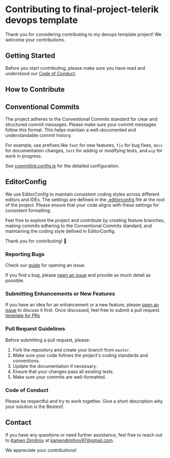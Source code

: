 # Contributing to final-project-telerik devops template

Thank you for considering contributing to my devops template project! We welcome your contributions.

## Getting Started

Before you start contributing, please make sure you have read and understood our [Code of Conduct](CODE_OF_CONDUCT.md).

## How to Contribute

## Conventional Commits

The project adheres to the Conventional Commits standard for clear and structured commit messages. Please make sure your commit messages follow this format. This helps maintain a well-documented and understandable commit history.

For example, use prefixes like `feat` for new features, `fix` for bug fixes, `docs` for documentation changes, `test` for adding or modifying tests, and `wip` for work in progress.

See [commitlint.config.js](../commitlint.config.js) for the detailed configuration.

## EditorConfig

We use EditorConfig to maintain consistent coding styles across different editors and IDEs. The settings are defined in the [.editorconfig](../.editorconfig) file at the root of the project. Please ensure that your code aligns with these settings for consistent formatting.

Feel free to explore the project and contribute by creating feature branches, making commits adhering to the Conventional Commits standard, and maintaining the coding style defined in EditorConfig.

Thank you for contributing! 🚀

### Reporting Bugs
Check our [guide](./ISSUES.md) for opening an issue.

If you find a bug, please [open an issue](https://github.com/KamenDimitrov97/final-project-telerik/issues/new) and provide as much detail as possible.

### Submitting Enhancements or New Features

If you have an idea for an enhancement or a new feature, please [open an issue](../../issues) to discuss it first. Once discussed, feel free to submit a pull request. [template for PRs](./PR.md)

### Pull Request Guidelines

Before submitting a pull request, please:

1. Fork the repository and create your branch from `master`.
2. Make sure your code follows the project's coding standards and conventions.
3. Update the documentation if necessary.
4. Ensure that your changes pass all existing tests.
5. Make sure your commits are well-formatted.

### Code of Conduct

Please be respectful and try to work together. Give a short description why your solution is the Bestest!

## Contact

If you have any questions or need further assistance, feel free to reach out to [Kamen Dimitrov](https://github.com/KamenDimitrov97) at kamendimitrov97@gmail.com.

We appreciate your contributions!

